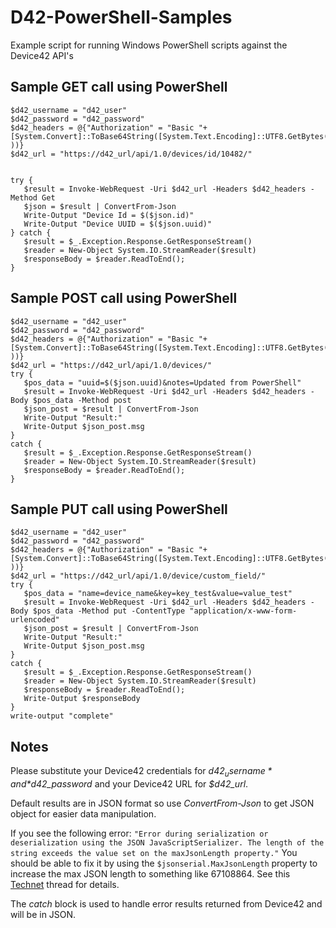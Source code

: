 # D42-PowerShell-Samples
Example script for running Windows PowerShell scripts against the Device42 API's


## Sample GET call using PowerShell
```
$d42_username = "d42_user"
$d42_password = "d42_password"
$d42_headers = @{"Authorization" = "Basic "+[System.Convert]::ToBase64String([System.Text.Encoding]::UTF8.GetBytes($d42_username+":"+$d42_password ))}
$d42_url = "https://d42_url/api/1.0/devices/id/10482/"


try {
   $result = Invoke-WebRequest -Uri $d42_url -Headers $d42_headers -Method Get
   $json = $result | ConvertFrom-Json
   Write-Output "Device Id = $($json.id)"
   Write-Output "Device UUID = $($json.uuid)"
} catch {
   $result = $_.Exception.Response.GetResponseStream()
   $reader = New-Object System.IO.StreamReader($result)
   $responseBody = $reader.ReadToEnd();
}
```

## Sample POST call using PowerShell

```
$d42_username = "d42_user"
$d42_password = "d42_password"
$d42_headers = @{"Authorization" = "Basic "+[System.Convert]::ToBase64String([System.Text.Encoding]::UTF8.GetBytes($d42_username+":"+$d42_password ))}
$d42_url = "https://d42_url/api/1.0/devices/"
try {
   $pos_data = "uuid=$($json.uuid)&notes=Updated from PowerShell"
   $result = Invoke-WebRequest -Uri $d42_url -Headers $d42_headers -Body $pos_data -Method post
   $json_post = $result | ConvertFrom-Json
   Write-Output "Result:"
   Write-Output $json_post.msg
}
catch {
   $result = $_.Exception.Response.GetResponseStream()
   $reader = New-Object System.IO.StreamReader($result)
   $responseBody = $reader.ReadToEnd();
}
```

## Sample PUT call using PowerShell

```
$d42_username = "d42_user"
$d42_password = "d42_password"
$d42_headers = @{"Authorization" = "Basic "+[System.Convert]::ToBase64String([System.Text.Encoding]::UTF8.GetBytes($d42_username+":"+$d42_password ))}
$d42_url = "https://d42_url/api/1.0/device/custom_field/"
try {
   $pos_data = "name=device_name&key=key_test&value=value_test"
   $result = Invoke-WebRequest -Uri $d42_url -Headers $d42_headers -Body $pos_data -Method put -ContentType "application/x-www-form-urlencoded"
   $json_post = $result | ConvertFrom-Json
   Write-Output "Result:"
   Write-Output $json_post.msg
}
catch {
   $result = $_.Exception.Response.GetResponseStream()
   $reader = New-Object System.IO.StreamReader($result)
   $responseBody = $reader.ReadToEnd();
   Write-Output $responseBody
}
write-output "complete"
```

## Notes
Please substitute your Device42 credentials for *$d42_username* and *$d42_password* and your Device42 URL for *$d42_url*.

Default results are in JSON format so use *ConvertFrom-Json* to get JSON object for easier data manipulation. 

If you see the following error: `"Error during serialization or deserialization using the JSON JavaScriptSerializer. The length of the string exceeds the value set on the maxJsonLength property."` You should be able to fix it by using the `$jsonserial.MaxJsonLength` property to increase the max JSON length to something like 67108864. See this [Technet](https://social.technet.microsoft.com/Forums/windowsserver/en-US/833c99c1-d8eb-400d-bf58-38f7265b4b0e/error-when-converting-from-json?forum=winserverpowershell&prof=required) thread for details. 

The *catch* block is used to handle error results returned from Device42 and will be in JSON.
